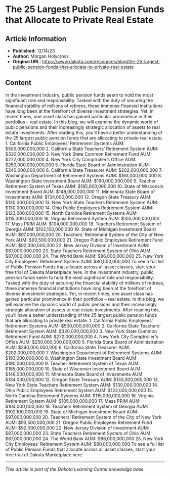# The 25 Largest Public Pension Funds that Allocate to Private Real Estate

## Article Information
- **Published:** 12/14/23
- **Author:** Morgan Holycross
- **Original URL:** https://www.dakota.com/resources/blog/the-25-largest-public-pension-funds-that-allocate-to-private-real-estate

## Content

In the investment industry, public pension funds seem to hold the most significant role and responsibility. Tasked with the duty of securing the financial stability of millions of retirees, these immense financial institutions have long been at the forefront of diverse investment strategies. Yet, in recent times, one asset class has gained particular prominence in their portfolios – real estate. In this blog, we will examine the dynamic world of public pensions and their increasingly strategic allocation of assets to real estate investments. After reading this, you’ll have a better understanding of the 25 largest public pension funds that are allocating to private real estate. 1. California Public Employees’ Retirement Systems AUM: $500,000,000,000 2. California State Teachers’ Retirement System AUM: $320,000,000,000 3. New York State Common Retirement Fund AUM: $272,000,000,000 4. New York City Comptroller’s Office AUM: $250,000,000,000,000 5. Florida State Board of Administration AUM: $240,000,000,000 6. California State Treasurer AUM: $202,000,000,000 7. Washington Department of Retirement Systems AUM: $193,000,000,000 8. Washington State Investment Board AUM: $190,000,000,000 9. Teacher Retirement System of Texas AUM: $185,000,000,000 10. State of Wisconsin Investment Board AUM: $148,000,000,000 11. Minnesota State Board of Investments AUM: $134,000,000,000 12. Oregon State Treasury AUM: $130,000,000,000 13. New York State Teachers Retirement System AUM: $130,000,000,000 14. Ohio Public Employees Retirement System AUM: $123,000,000,000 15. North Carolina Retirement Systems AUM: $115,000,000,000 16. Virginia Retirement System AUM: $105,000,000,000 17. Mass PRIM AUM: $104,000,000,000 18. Teachers Retirement System of Georgia AUM: $102,100,000,000 19. State of Michigan Investment Board AUM: $97,000,000,000 20. Teachers’ Retirement System of the City of New York AUM: $93,500,000,000 21. Oregon Public Employees Retirement Fund AUM: $92,000,000,000 22. New Jersey Division of Investment AUM: $87,000,000,000 23. State Teachers Retirement System of Ohio AUM: $87,000,000,000 24. The World Bank AUM: $86,000,000,000 25. New York City Employees’ Retirement System AUM: $80,000,000,000 To see a full list of Public Pension Funds that allocate across all asset classes, start your free trial of Dakota Marketplace here. In the investment industry, public pension funds seem to hold the most significant role and responsibility. Tasked with the duty of securing the financial stability of millions of retirees, these immense financial institutions have long been at the forefront of diverse investment strategies. Yet, in recent times, one asset class has gained particular prominence in their portfolios – real estate. In this blog, we will examine the dynamic world of public pensions and their increasingly strategic allocation of assets to real estate investments. After reading this, you’ll have a better understanding of the 25 largest public pension funds that are allocating to private real estate. 1. California Public Employees’ Retirement Systems AUM: $500,000,000,000 2. California State Teachers’ Retirement System AUM: $320,000,000,000 3. New York State Common Retirement Fund AUM: $272,000,000,000 4. New York City Comptroller’s Office AUM: $250,000,000,000,000 5. Florida State Board of Administration AUM: $240,000,000,000 6. California State Treasurer AUM: $202,000,000,000 7. Washington Department of Retirement Systems AUM: $193,000,000,000 8. Washington State Investment Board AUM: $190,000,000,000 9. Teacher Retirement System of Texas AUM: $185,000,000,000 10. State of Wisconsin Investment Board AUM: $148,000,000,000 11. Minnesota State Board of Investments AUM: $134,000,000,000 12. Oregon State Treasury AUM: $130,000,000,000 13. New York State Teachers Retirement System AUM: $130,000,000,000 14. Ohio Public Employees Retirement System AUM: $123,000,000,000 15. North Carolina Retirement Systems AUM: $115,000,000,000 16. Virginia Retirement System AUM: $105,000,000,000 17. Mass PRIM AUM: $104,000,000,000 18. Teachers Retirement System of Georgia AUM: $102,100,000,000 19. State of Michigan Investment Board AUM: $97,000,000,000 20. Teachers’ Retirement System of the City of New York AUM: $93,500,000,000 21. Oregon Public Employees Retirement Fund AUM: $92,000,000,000 22. New Jersey Division of Investment AUM: $87,000,000,000 23. State Teachers Retirement System of Ohio AUM: $87,000,000,000 24. The World Bank AUM: $86,000,000,000 25. New York City Employees’ Retirement System AUM: $80,000,000,000 To see a full list of Public Pension Funds that allocate across all asset classes, start your free trial of Dakota Marketplace here.

---

*This article is part of the Dakota Learning Center knowledge base.*